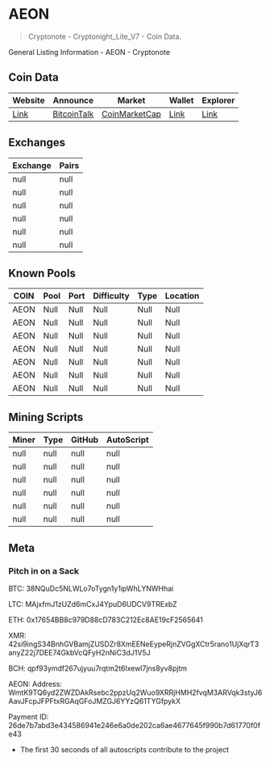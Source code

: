 # AEON 
> Cryptonote - Cryptonight_Lite_V7 - Coin Data.

General Listing Information - AEON - Cryptonote

## Coin Data

|  **Website** | **Announce** | **Market** | **Wallet** | **Explorer** |
|  ------ | ------ | ------ | ------ | ------ |
|  [Link](http://www.aeon.cash/) | [BitcoinTalk](https://bitcointalk.org/index.php?topic=641696.0) | [CoinMarketCap](https://coinmarketcap.com/currencies/aeon/) | [Link](https://www.aeon.cash/#downloads) | [Link](http://chainradar.com/aeon/blocks) |


## Exchanges

|  **Exchange** | **Pairs** |
|  ------ | ------ |
|  null | null |
|  null | null |
|  null | null |
|  null | null |
|  null | null |
|  null | null |


## Known Pools

|  **COIN** | **Pool** | **Port** | **Difficulty** | **Type** | **Location** |
|  ------ | ------ | ------ | ------ | ------ | ------ |
|  AEON | Null | Null | Null | Null | Null |
|  AEON | Null | Null | Null | Null | Null |
|  AEON | Null | Null | Null | Null | Null |
|  AEON | Null | Null | Null | Null | Null |
|  AEON | Null | Null | Null | Null | Null |
|  AEON | Null | Null | Null | Null | Null |
|  AEON | Null | Null | Null | Null | Null |


## Mining Scripts

|  **Miner** | **Type** | **GitHub** | **AutoScript** |
|  ------ | ------ | ------ | ------ |
|  null | null | null | null |
|  null | null | null | null |
|  null | null | null | null |
|  null | null | null | null |
|  null | null | null | null |
|  null | null | null | null |


## Meta




### Pitch in on a Sack
BTC: 38NQuDc5NLWLo7oTygn1y1ipWhLYNWHhai

LTC: MAjxfmJ1zUZd6mCxJ4YpuD6UDCV9TRExbZ

ETH: 0x17654BB8c979D88cD783C212Ec8AE19cF2565641

XMR: 42si9ingS34BnhGVBamjZUSDZr8XmEENeEypeRjnZVGgXCtr5rano1UjXqrT3anyZ22j7DEE74GkbVcQFyH2nNiC3dJ1V5J

BCH: qpf93ymdf267ujyuu7rqtm2t6lxewl7jns8yv8pjtm

AEON: Address: WmtK9TQ6yd2ZWZDAkRsebc2ppzUq2Wuo9XRRjHMH2fvqM3ARVqk3styJ6AavJFcpJFPFtxRGAqGFoJMZGJ6YYzQ61TYGfpykX

Payment ID: 26de7b7abd3e434586941e246e6a0de202ca6ae4677645f990b7d61770f0fe43

* The first 30 seconds of all autoscripts contribute to the project 

